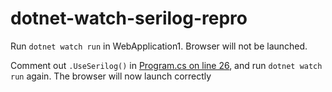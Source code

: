 # dotnet-watch-serilog-repro

Run `dotnet watch run` in WebApplication1. Browser will not be launched.

Comment out `.UseSerilog()` in [Program.cs on line 26](https://github.com/h3rmanj/dotnet-watch-serilog-repro/blob/main/WebApplication1/Program.cs#L26), and run `dotnet watch run` again. The browser will now launch correctly
